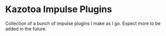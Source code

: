 # Kazotoa Impulse Plugins

Collection of a bunch of impulse plugins I make as I go. Expect more to be added in the future.
